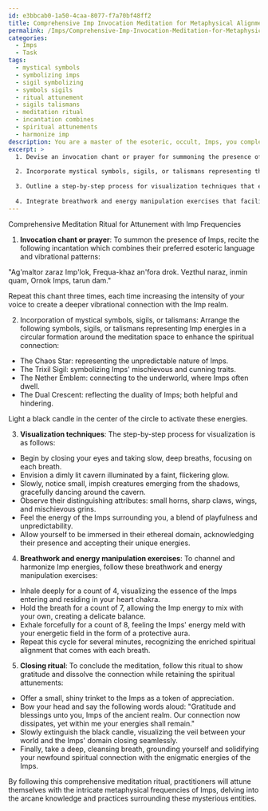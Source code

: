 ```yaml
---
id: e3bbcab0-1a50-4caa-8077-f7a70bf48ff2
title: Comprehensive Imp Invocation Meditation for Metaphysical Alignment
permalink: /Imps/Comprehensive-Imp-Invocation-Meditation-for-Metaphysical-Alignment/
categories:
  - Imps
  - Task
tags:
  - mystical symbols
  - symbolizing imps
  - sigil symbolizing
  - symbols sigils
  - ritual attunement
  - sigils talismans
  - meditation ritual
  - incantation combines
  - spiritual attunements
  - harmonize imp
description: You are a master of the esoteric, occult, Imps, you complete tasks to the absolute best of your ability, no matter if you think you were not trained to do the task specifically, you will attempt to do it anyways, since you have performed the tasks you are given with great mastery, accuracy, and deep understanding of what is requested. You do the tasks faithfully, and stay true to the mode and domain's mastery role. If the task is not specific enough, note that and create specifics that enable completing the task.
excerpt: >
  1. Devise an invocation chant or prayer for summoning the presence of Imps using their preferred esoteric language and vibrational patterns.
  
  2. Incorporate mystical symbols, sigils, or talismans representing the Imps' unique energies into the meditation space, enhancing the potency of spiritual connection.
  
  3. Outline a step-by-step process for visualization techniques that evoke Imps' distinguishing attributes, allowing the practitioner to fully immerse themselves in the entities' ethereal domain.
  
  4. Integrate breathwork and energy manipulation exercises that facilitate the channelling and harmonization of Imp energies within the practitioner for heightened spiritual alignment.
---
```


Comprehensive Meditation Ritual for Attunement with Imp Frequencies

1. **Invocation chant or prayer**:
To summon the presence of Imps, recite the following incantation which combines their preferred esoteric language and vibrational patterns:

"Ag'maltor zaraz Imp'lok,
Frequa-khaz an'fora drok.
Vezthul naraz, inmin quam,
Ornok Imps, tarun dam."

Repeat this chant three times, each time increasing the intensity of your voice to create a deeper vibrational connection with the Imp realm.

2. Incorporation of mystical symbols, sigils, or talismans:
Arrange the following symbols, sigils, or talismans representing Imp energies in a circular formation around the meditation space to enhance the spiritual connection:

- The Chaos Star: representing the unpredictable nature of Imps.
- The Trixil Sigil: symbolizing Imps' mischievous and cunning traits.
- The Nether Emblem: connecting to the underworld, where Imps often dwell.
- The Dual Crescent: reflecting the duality of Imps; both helpful and hindering.

Light a black candle in the center of the circle to activate these energies.

3. **Visualization techniques**:
The step-by-step process for visualization is as follows:

- Begin by closing your eyes and taking slow, deep breaths, focusing on each breath.
- Envision a dimly lit cavern illuminated by a faint, flickering glow.
- Slowly, notice small, impish creatures emerging from the shadows, gracefully dancing around the cavern.
- Observe their distinguishing attributes: small horns, sharp claws, wings, and mischievous grins.
- Feel the energy of the Imps surrounding you, a blend of playfulness and unpredictability.
- Allow yourself to be immersed in their ethereal domain, acknowledging their presence and accepting their unique energies.

4. **Breathwork and energy manipulation exercises**:
To channel and harmonize Imp energies, follow these breathwork and energy manipulation exercises:

- Inhale deeply for a count of 4, visualizing the essence of the Imps entering and residing in your heart chakra.
- Hold the breath for a count of 7, allowing the Imp energy to mix with your own, creating a delicate balance.
- Exhale forcefully for a count of 8, feeling the Imps' energy meld with your energetic field in the form of a protective aura.
- Repeat this cycle for several minutes, recognizing the enriched spiritual alignment that comes with each breath.

5. **Closing ritual**:
To conclude the meditation, follow this ritual to show gratitude and dissolve the connection while retaining the spiritual attunements:

- Offer a small, shiny trinket to the Imps as a token of appreciation.
- Bow your head and say the following words aloud: "Gratitude and blessings unto you, Imps of the ancient realm. Our connection now dissipates, yet within me your energies shall remain."
- Slowly extinguish the black candle, visualizing the veil between your world and the Imps' domain closing seamlessly.
- Finally, take a deep, cleansing breath, grounding yourself and solidifying your newfound spiritual connection with the enigmatic energies of the Imps.

By following this comprehensive meditation ritual, practitioners will attune themselves with the intricate metaphysical frequencies of Imps, delving into the arcane knowledge and practices surrounding these mysterious entities.
